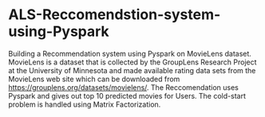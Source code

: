# ALS-Reccomendstion-system-using-Pyspark
Building a Recommendation system using Pyspark on MovieLens dataset. 
MovieLens is a dataset that is collected by the GroupLens Research Project at the University of
Minnesota and made available rating data sets from the MovieLens web site which can be downloaded from https://grouplens.org/datasets/movielens/. 
The Reccomendation uses Pyspark and gives out top 10 predicted movies for Users. The cold-start problem is handled using Matrix Factorization. 

